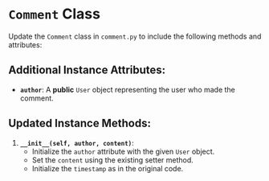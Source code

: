 # `Comment` Class

Update the `Comment` class in `comment.py` to include the following methods and attributes:

## Additional Instance Attributes:

- **`author`**: A **public** `User` object representing the user who made the comment.

## Updated Instance Methods:

1. **`__init__(self, author, content)`**: 
   - Initialize the `author` attribute with the given `User` object.
   - Set the `content` using the existing setter method.
   - Initialize the `timestamp` as in the original code.
